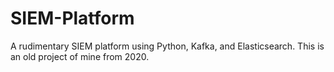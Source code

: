 # SIEM-Platform
A rudimentary SIEM platform using Python, Kafka, and Elasticsearch. This is an old project of mine from 2020.
